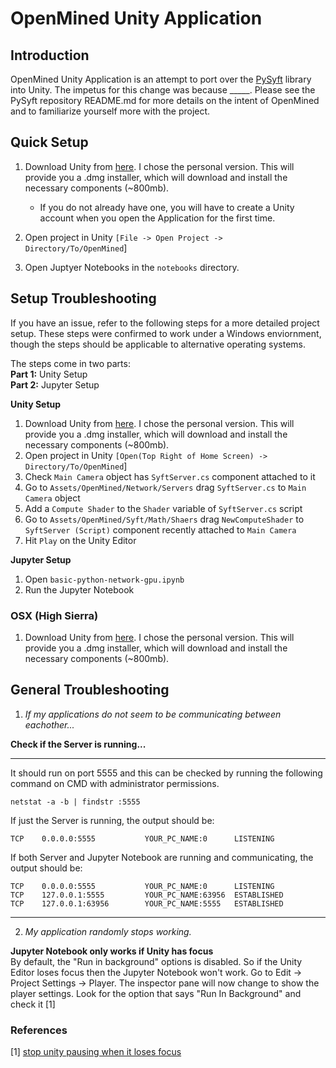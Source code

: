 OpenMined Unity Application
=============================================
## Introduction
OpenMined Unity Application is an attempt to port over the [PySyft](https://github.com/OpenMined/PySyft) library into Unity. The impetus for this change was because _____. Please see the PySyft repository README.md for more details on the intent of OpenMined and to familiarize yourself more with the project.

## Quick Setup

1. Download Unity from [here](https://store.unity.com/). I chose the personal version. This will provide you a .dmg installer, which will download and install the necessary components (~800mb). 
    - If you do not already have one, you will have to create a Unity account when you open the Application for the first time.
2. Open project in Unity `[File -> Open Project -> Directory/To/OpenMined`]

3. Open Juptyer Notebooks in the `notebooks` directory.  

## Setup Troubleshooting 

If you have an issue, refer to the following steps for a more detailed project setup. These steps were confirmed to work under a Windows enviornment, though the steps should be applicable to alternative operating systems. 

The steps come in two parts:   
**Part 1:** Unity Setup   
**Part 2:** Jupyter Setup

**Unity Setup**  

1. Download Unity from [here](https://store.unity.com/). I chose the personal version. This will provide you a .dmg installer, which will download and install the necessary components (~800mb).  
2. Open project in Unity `[Open(Top Right of Home Screen) -> Directory/To/OpenMined`]
3. Check `Main Camera` object has `SyftServer.cs` component attached to it
4. Go to `Assets/OpenMined/Network/Servers` drag `SyftServer.cs` to `Main Camera` object
5. Add a `Compute Shader` to the `Shader` variable of `SyftServer.cs` script
6. Go to `Assets/OpenMined/Syft/Math/Shaers` drag `NewComputeShader` to `SyftServer (Script)` component recently attached to `Main Camera`
7. Hit `Play` on the Unity Editor

**Jupyter Setup**

1. Open `basic-python-network-gpu.ipynb` 
2. Run the Jupyter Notebook

### OSX (High Sierra)

1. Download Unity from [here](https://store.unity.com/). I chose the personal version. This will provide you a .dmg installer, which will download and install the necessary components (~800mb). 

## General Troubleshooting

1) *If my applications do not seem to be communicating between eachother...*

**Check if the Server is running...**
___    
It should run on port 5555 and this can be checked by running the following command on CMD with administrator permissions.  
```
netstat -a -b | findstr :5555
```  
If just the Server is running, the output should be:  
```
TCP    0.0.0.0:5555           YOUR_PC_NAME:0      LISTENING
```  
If both Server and Jupyter Notebook are running and communicating, the output should be:  

```
TCP    0.0.0.0:5555           YOUR_PC_NAME:0      LISTENING
TCP    127.0.0.1:5555         YOUR_PC_NAME:63956  ESTABLISHED
TCP    127.0.0.1:63956        YOUR_PC_NAME:5555   ESTABLISHED
```  
---

2) *My application randomly stops working.*   

**Jupyter Notebook only works if Unity has focus**  
	By default, the "Run in background" options is disabled. So if the Unity Editor loses focus then the Jupyter Notebook won't work.
Go to Edit -> Project Settings -> Player. The inspector pane will now change to show the player settings. Look for the option that says "Run In Background" and check it [1]

### References

[1] [stop unity pausing when it loses focus](https://answers.unity.com/questions/42509/stop-unity-pausing-when-it-loses-focus.html)


